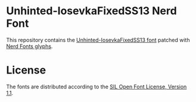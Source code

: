 # Unhinted-IosevkaFixedSS13 Nerd Font
This repository contains the [Unhinted-IosevkaFixedSS13 font](https://github.com/be5invis/Iosevka) patched with [Nerd Fonts glyphs](https://github.com/ryanoasis/nerd-fonts).

# License
The fonts are distributed according to the [SIL Open Font License, Version 1.1](LICENSE).
